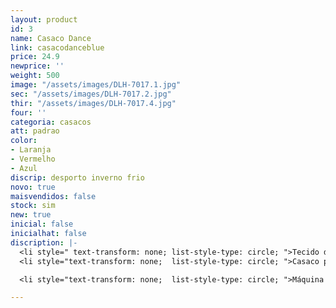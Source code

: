 ```yaml
---
layout: product
id: 3
name: Casaco Dance
link: casacodanceblue
price: 24.9
newprice: ''
weight: 500
image: "/assets/images/DLH-7017.1.jpg"
sec: "/assets/images/DLH-7017.2.jpg"
thir: "/assets/images/DLH-7017.4.jpg"
four: ''
categoria: casacos
att: padrao
color:
- Laranja
- Vermelho
- Azul
discrip: desporto inverno frio
novo: true
maisvendidos: false
stock: sim
new: true
inicial: false
inicialhat: false
discription: |-
  <li style=" text-transform: none; list-style-type: circle; ">Tecido de toque suave</li>
  <li style="text-transform: none;  list-style-type: circle; ">Casaco padrão</li>

  <li style="text-transform: none;  list-style-type: circle; ">Máquina de lavar modo delicado</li>

---
```

